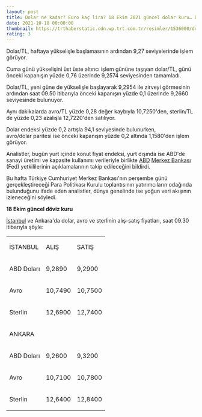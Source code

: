 ```yaml
--- 
layout: post
title: Dolar ne kadar? Euro kaç lira? 18 Ekim 2021 güncel dolar kuru… Dolar/TL…
date: 2021-10-18 00:00:00
thumbnail: https://trthaberstatic.cdn.wp.trt.com.tr/resimler/1536000/dolardoviz-1537318.jpg
rating: 3
---
```

<p>
	Dolar/TL, haftaya yükselişle başlamasının ardından 9,27 seviyelerinde işlem görüyor.</p>
<p>
	Cuma günü yükselişini üst üste altıncı işlem gününe taşıyan dolar/TL, günü önceki kapanışın yüzde 0,76 üzerinde 9,2574 seviyesinden tamamladı.</p>
<p>
	Dolar/TL, yeni güne de yükselişle başlayarak 9,2954 ile zirveyi görmesinin ardından saat 09.50 itibarıyla önceki kapanışın yüzde 0,1 üzerinde 9,2660 seviyesinde bulunuyor.</p>
<p>
	Aynı dakikalarda avro/TL yüzde 0,28 değer kaybıyla 10,7250'den, sterlin/TL de yüzde 0,23 azalışla 12,7220'den satılıyor.</p>
<p>
	Dolar endeksi yüzde 0,2 artışla 94,1 seviyesinde bulunurken, avro/dolar paritesi ise önceki kapanışın yüzde 0,2 altında 1,1580'den işlem görüyor.</p>
<p>
	Analistler, bugün yurt içinde konut fiyat endeksi, yurt dışında ise ABD'de sanayi üretimi ve kapasite kullanımı verileriyle birlikte <a href="https://www.trthaber.com/etiket/abd/" target="_blank">ABD</a> <a href="https://www.trthaber.com/etiket/merkez-bankasi/" target="_blank">Merkez Bankası</a> (Fed) yetkililerinin açıklamalarının takip edileceğini bildirdi.</p>
<p>
	Bu hafta Türkiye Cumhuriyet Merkez Bankası'nın perşembe günü gerçekleştireceği Para Politikası Kurulu toplantısının yatırımcıların odağında bulunduğunu ifade eden analistler, dünya genelinde ise yoğun veri akışının izleneceğini söyledi.</p>
<p>
	<strong>18 Ekim güncel döviz kuru</strong></p>
<p>
	<a href="https://www.trthaber.com/etiket/istanbul/" target="_blank">İstanbul</a> ve Ankara'da dolar, avro ve sterlinin alış-satış fiyatları, saat 09.30 itibarıyla şöyle:</p>
<table border="0" cellpadding="0" style="width:592px;" width="0">
	<tbody>
		<tr>
			<td style="height:51px;">
				<p>
					İSTANBUL</p>
			</td>
			<td style="height:51px;">
				<p>
					ALIŞ</p>
			</td>
			<td style="height:51px;">
				<p>
					SATIŞ</p>
			</td>
		</tr>
		<tr>
			<td style="height:51px;">
				<p>
					ABD Doları</p>
			</td>
			<td style="height:51px;">
				<p>
					9,2890</p>
			</td>
			<td style="height:51px;">
				<p>
					9,2900</p>
			</td>
		</tr>
		<tr>
			<td style="height:51px;">
				<p>
					Avro</p>
			</td>
			<td style="height:51px;">
				<p>
					10,7490</p>
			</td>
			<td style="height:51px;">
				<p>
					10,7500</p>
			</td>
		</tr>
		<tr>
			<td style="height:51px;">
				<p>
					Sterlin</p>
			</td>
			<td style="height:51px;">
				<p>
					12,6900</p>
			</td>
			<td style="height:51px;">
				<p>
					12,7400</p>
			</td>
		</tr>
		<tr>
			<td style="height:51px;">
				<p>
					ANKARA</p>
			</td>
			<td style="height:51px;">
				 </td>
			<td style="height:51px;">
				 </td>
		</tr>
		<tr>
			<td style="height:51px;">
				<p>
					ABD Doları</p>
			</td>
			<td style="height:51px;">
				<p>
					9,2600</p>
			</td>
			<td style="height:51px;">
				<p>
					9,3200</p>
			</td>
		</tr>
		<tr>
			<td style="height:51px;">
				<p>
					Avro</p>
			</td>
			<td style="height:51px;">
				<p>
					10,7100</p>
			</td>
			<td style="height:51px;">
				<p>
					10,7800</p>
			</td>
		</tr>
		<tr>
			<td style="height:51px;">
				<p>
					Sterlin</p>
			</td>
			<td style="height:51px;">
				<p>
					12,6400</p>
			</td>
			<td style="height:51px;">
				<p>
					12,8400</p>
			</td>
		</tr>
	</tbody>
</table>
